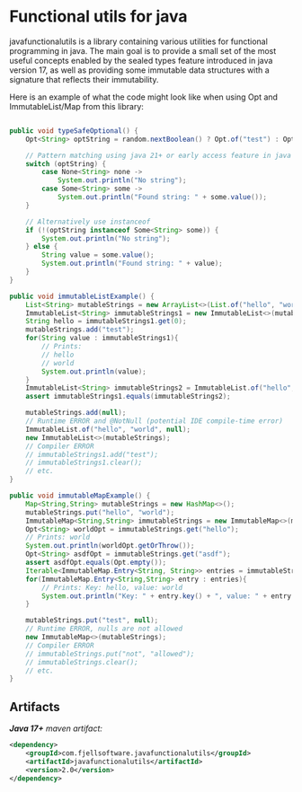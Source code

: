 Functional utils for java
======================

javafunctionalutils is a library containing various utilities for functional programming in java.
The main goal is to provide a small set of the most useful concepts enabled by the sealed types feature introduced 
in java version 17, as well as providing some immutable data structures with a signature that reflects their 
immutability.

Here is an example of what the code might look like when using Opt and ImmutableList/Map from this library:

```java

public void typeSafeOptional() {
    Opt<String> optString = random.nextBoolean() ? Opt.of("test") : Opt.empty();

    // Pattern matching using java 21+ or early access feature in java 17
    switch (optString) {
        case None<String> none -> 
            System.out.println("No string");
        case Some<String> some -> 
            System.out.println("Found string: " + some.value());
    }

    // Alternatively use instanceof
    if (!(optString instanceof Some<String> some)) {
        System.out.println("No string");
    } else {
        String value = some.value();
        System.out.println("Found string: " + value);
    }
}

public void immutableListExample() {
    List<String> mutableStrings = new ArrayList<>(List.of("hello", "world"));
    ImmutableList<String> immutableStrings1 = new ImmutableList<>(mutableStrings);
    String hello = immutableStrings1.get(0);
    mutableStrings.add("test");
    for(String value : immutableStrings1){
        // Prints:
        // hello
        // world
        System.out.println(value);
    }
    ImmutableList<String> immutableStrings2 = ImmutableList.of("hello", "world");
    assert immutableStrings1.equals(immutableStrings2);

    mutableStrings.add(null);
    // Runtime ERROR and @NotNull (potential IDE compile-time error)
    ImmutableList.of("hello", "world", null);
    new ImmutableList<>(mutableStrings);
    // Compiler ERROR
    // immutableStrings1.add("test");
    // immutableStrings1.clear();
    // etc.
}

public void immutableMapExample() {
    Map<String,String> mutableStrings = new HashMap<>();
    mutableStrings.put("hello", "world");
    ImmutableMap<String,String> immutableStrings = new ImmutableMap<>(mutableStrings);
    Opt<String> worldOpt = immutableStrings.get("hello");
    // Prints: world
    System.out.println(worldOpt.getOrThrow());
    Opt<String> asdfOpt = immutableStrings.get("asdf");
    assert asdfOpt.equals(Opt.empty());
    Iterable<ImmutableMap.Entry<String, String>> entries = immutableStrings.entries();
    for(ImmutableMap.Entry<String,String> entry : entries){
        // Prints: Key: hello, value: world
        System.out.println("Key: " + entry.key() + ", value: " + entry.value());
    }

    mutableStrings.put("test", null);
    // Runtime ERROR, nulls are not allowed
    new ImmutableMap<>(mutableStrings);
    // Compiler ERROR
    // immutableStrings.put("not", "allowed");
    // immutableStrings.clear();
    // etc.
}

```

## Artifacts

_**Java 17+** maven artifact:_
```xml
<dependency>
    <groupId>com.fjellsoftware.javafunctionalutils</groupId>
    <artifactId>javafunctionalutils</artifactId>
    <version>2.0</version>
</dependency>
```
